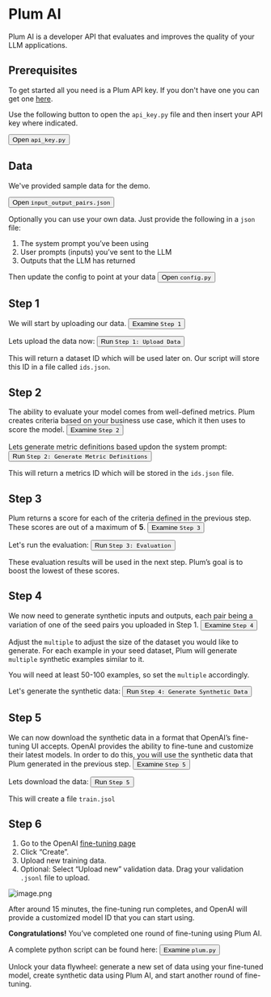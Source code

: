 # Plum AI

Plum AI is a developer API that evaluates and improves the quality of your LLM applications.

## Prerequisites

To get started all you need is a Plum API key. If you don't have one you can get one [here](https://auth.getplum.ai).

Use the following button to open the `api_key.py` file and then insert your API key where indicated.

<button data-command="open:api_key.py">Open `api_key.py`</button>

## Data

We've provided sample data for the demo.

<button data-command="open:data/input_output_pairs.json">Open `input_output_pairs.json`</button>

Optionally you can use your own data.  Just provide the following in a `json` file:
1. The system prompt you’ve been using
2. User prompts (inputs) you’ve sent to the LLM
3. Outputs that the LLM has returned

Then update the config to point at your data
<button data-command="open:config.py">Open `config.py`</button>

## Step 1

We will start by uploading our data. 
<button data-command="open:step1.py">Examine `Step 1`</button>

Lets upload the data now:
<button data-command="run:python3.12 step1.py; read">Run `Step 1: Upload Data`</button>

This will return a dataset ID which will be used later on.  Our script will store this ID in a file called `ids.json`.

## Step 2

The ability to evaluate your model comes from well-defined metrics. Plum creates criteria based on your business use case, which it then uses to score the model.
<button data-command="open:step2.py">Examine `Step 2`</button>

Lets generate metric definitions based updon the system prompt:
<button data-command="run:python3.12 step2.py; read">Run `Step 2: Generate Metric Definitions`</button>

This will return a metrics ID which will be stored in the `ids.json` file.

## Step 3

Plum returns a score for each of the criteria defined in the previous step. These scores are out of a maximum of **5**.
<button data-command="open:step3.py">Examine `Step 3`</button>

Let's run the evaluation:
<button data-command="run:python3.12 step3.py; read">Run `Step 3: Evaluation`</button>

These evaluation results will be used in the next step. Plum’s goal is to boost the lowest of these scores.

## Step 4

We now need to generate synthetic inputs and outputs, each pair being a variation of one of the seed pairs you uploaded in Step 1.
<button data-command="open:step4.py">Examine `Step 4`</button>

Adjust the `multiple` to adjust the size of the dataset you would like to generate. For each example in your seed dataset, Plum will generate `multiple` synthetic examples similar to it.

You will need at least 50-100 examples, so set the `multiple` accordingly.

Let's generate the synthetic data:
<button data-command="run:python3.12 step4.py; read">Run `Step 4: Generate Synthetic Data`</button>

## Step 5

We can now download the synthetic data in a format that OpenAI’s fine-tuning UI accepts. OpenAI provides the ability to fine-tune and customize their latest models. In order to do this, you will use the synthetic data that Plum generated in the previous step.
<button data-command="open:step5.py">Examine `Step 5`</button>

Lets download the data:
<button data-command="run:python3.12 step5.py; read">Run `Step 5`</button>

This will create a file `train.jsol`

## Step 6

1. Go to the OpenAI [fine-tuning page](https://platform.openai.com/finetune)
2. Click “Create”.
3. Upload new training data.
4. Optional: Select “Upload new” validation data. Drag your validation `.jsonl` file to upload.

![image.png](https://prod-files-secure.s3.us-west-2.amazonaws.com/bd57b34c-f3e4-4e0e-8669-8426110fd845/c8731db1-e482-41cd-9fda-6ce497ecdab8/image.png)

After around 15 minutes, the fine-tuning run completes, and OpenAI will provide a customized model ID that you can start using.

**Congratulations!** You’ve completed one round of fine-tuning using Plum AI.

A complete python script can be found here:
<button data-command="open:plum.py">Examine `plum.py`</button>


Unlock your data flywheel: generate a new set of data using your fine-tuned model, create synthetic data using Plum AI, and start another round of fine-tuning.
